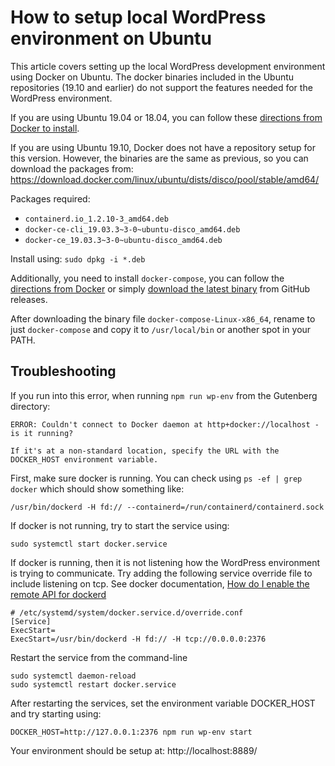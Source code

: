 # How to setup local WordPress environment on Ubuntu

This article covers setting up the local WordPress development environment using Docker on Ubuntu. The docker binaries included in the Ubuntu repositories (19.10 and earlier) do not support the features needed for the WordPress environment.

If you are using Ubuntu 19.04 or 18.04, you can follow these [directions from Docker to install](https://docs.docker.com/install/linux/docker-ce/ubuntu/).

If you are using Ubuntu 19.10, Docker does not have a repository setup for this version. However, the binaries are the same as previous, so you can download the packages from: https://download.docker.com/linux/ubuntu/dists/disco/pool/stable/amd64/

Packages required:

-   `containerd.io_1.2.10-3_amd64.deb`
-   `docker-ce-cli_19.03.3~3-0~ubuntu-disco_amd64.deb`
-   `docker-ce_19.03.3~3-0~ubuntu-disco_amd64.deb`

Install using: `sudo dpkg -i *.deb`

Additionally, you need to install `docker-compose`, you can follow the [directions from Docker](https://docs.docker.com/compose/install/) or simply [download the latest binary](https://github.com/docker/compose/releases) from GitHub releases.

After downloading the binary file `docker-compose-Linux-x86_64`, rename to just `docker-compose` and copy it to `/usr/local/bin` or another spot in your PATH.

## Troubleshooting

If you run into this error, when running `npm run wp-env` from the Gutenberg directory:

```
ERROR: Couldn't connect to Docker daemon at http+docker://localhost - is it running?

If it's at a non-standard location, specify the URL with the DOCKER_HOST environment variable.
```

First, make sure docker is running. You can check using `ps -ef | grep docker` which should show something like:

```
/usr/bin/dockerd -H fd:// --containerd=/run/containerd/containerd.sock
```

If docker is not running, try to start the service using:

```
sudo systemctl start docker.service
```

If docker is running, then it is not listening how the WordPress environment is trying to communicate. Try adding the following service override file to include listening on tcp. See docker documentation, [How do I enable the remote API for dockerd](https://success.docker.com/article/how-do-i-enable-the-remote-api-for-dockerd)

```
# /etc/systemd/system/docker.service.d/override.conf
[Service]
ExecStart=
ExecStart=/usr/bin/dockerd -H fd:// -H tcp://0.0.0.0:2376
```

Restart the service from the command-line

```
sudo systemctl daemon-reload
sudo systemctl restart docker.service
```

After restarting the services, set the environment variable DOCKER_HOST and try starting using:

```
DOCKER_HOST=http://127.0.0.1:2376 npm run wp-env start
```

Your environment should be setup at: http://localhost:8889/
